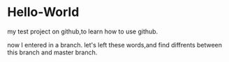 # Hello-World
my test project on github,to learn how to use github.

now I entered in a branch.
let's left these words,and find diffrents between this branch and master branch.
